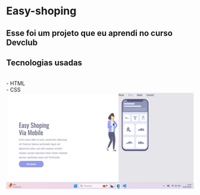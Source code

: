 <h1>Easy-shoping</h1>
<h2>Esse foi um projeto que eu aprendi no curso Devclub</h2>
<h2>Tecnologias usadas</h2>
<br>
- HTML
<br>
- CSS
<img src="https://github.com/Roberto-sousa-dev/Projeto-easy-shoping/blob/main/Captura%20de%20tela.png?raw=true"/>
